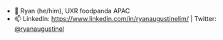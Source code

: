 - 👋 Ryan (he/him), UXR foodpanda APAC
- 📫 LinkedIn: https://www.linkedin.com/in/ryanaugustinelim/ | Twitter: [@ryanaugustinel](https://twitter.com/ryanaugustinel)

<!---
ryanfoodpanda/ryanfoodpanda is a ✨ special ✨ repository because its `README.md` (this file) appears on your GitHub profile.
You can click the Preview link to take a look at your changes.
--->
